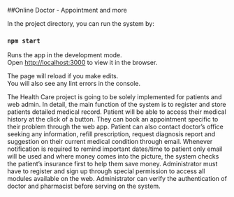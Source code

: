 ##Online Doctor - Appointment and more

In the project directory, you can run the system by:

### `npm start`

Runs the app in the development mode.\
Open [http://localhost:3000](http://localhost:3000) to view it in the browser.

The page will reload if you make edits.\
You will also see any lint errors in the console.

The Health Care project is going to be solely implemented for patients and web admin. In detail, the main function of the system is to register and store patients detailed medical record. Patient will be able to access their medical history at the click of a button. They can book an appointment specific to their problem through the web app. Patient can also contact doctor’s office seeking any information, refill prescription, request diagnosis report and suggestion on their current medical condition through email. Whenever notification is required to remind important dates/time to patient only email will be used and where money comes into the picture, the system checks the patient’s insurance first to help them save money. Administrator must have to register and sign up through special permission to access all modules available on the web. Administrator can verify the authentication of doctor and pharmacist before serving on the system.
